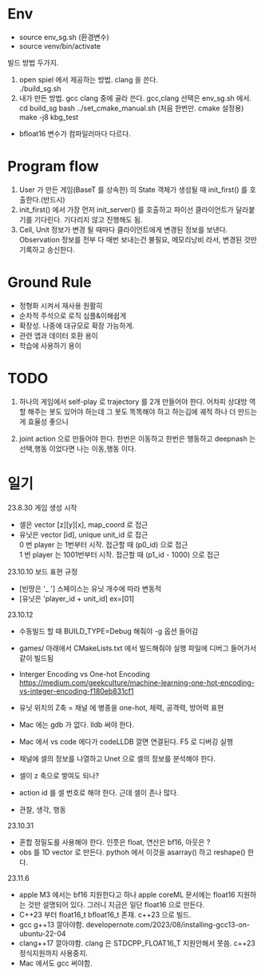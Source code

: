 # Env
* source env_sg.sh (환경변수)  
* source venv/bin/activate  

빌드 방법 두가지.
1. open spiel 에서 제공하는 방법. clang 을 쓴다.  
  ./build_sg.sh
2. 내가 만든 방법. gcc clang 중에 골라 쓴다. gcc,clang 선택은 env_sg.sh 에서.  
  cd build_sg 
  bash ../set_cmake_manual.sh (처음 한번만. cmake 설정용)  
  make -j8 kbg_test

* bfloat16 변수가 컴파일러마다 다르다.

# Program flow
1. User 가 만든 게임(BaseT 를 상속한) 의 State 객체가 생성될 때 init_first() 를 호출한다.(반드시)
2. init_first() 에서 가장 먼저 init_server() 를 호출하고 파이선 클라이언트가 달라붙기를 기다린다.
기다리지 않고 진행해도 됨.
3. Cell, Unit 정보가 변경 될 때마다 클라이언트에게 변경된 정보를 보낸다.
Observation 정보를 전부 다 매번 보내는건 불필요, 메모리낭비 라서, 변경된 것만 기록하고 송신한다.


# Ground Rule  
  * 정형화 시켜서 재사용 원활히
  * 순차적 주석으로 로직 심플&이해쉽게
  * 확장성. 나중에 대규모로 확장 가능하게.
  * 관련 앱과 데이터 호환 용이
  * 학습에 사용하기 용이

# TODO
 1. 하나의 게임에서 self-play 로 trajectory 를 2개 만들어야 한다.
 어차피 상대방 역할 해주는 봇도 있어야 하는데 
 그 봇도 똑똑해야 하고
 하는김에 궤적 하나 더 만드는게 효율성 좋으니  

 2. joint action 으로 만들어야 한다.
 한번은 이동하고 한번은 행동하고
 deepnash 는 선택,행동 이었다면 나는 이동,행동 이다.

 # 일기
23.8.30 
게임 생성 시작  

* 셀은 vector [z][y][x], map_coord 로 접근  
* 유닛은 vector [id], unique unit_id 로 접근  
0 번 player 는 1번부터 시작. 접근할 때 (p0_id) 으로 접근  
1 번 player 는 1001번부터 시작. 접근할 때 (p1_id - 1000) 으로 접근  

23.10.10
보드 표현 규정
* [빈땅은 '_ '] 스페이스는 유닛 개수에 따라 변동적  
* [유닛은 'player_id + unit_id] ex=[01]  

23.10.12
* 수동빌드 할 때 BUILD_TYPE=Debug 해줘야 -g 옵션 들어감
* games/ 아래에서 CMakeLists.txt 에서 빌드해줘야 실행 파일에 디버그 들어가서 같이 빌드됨

* Interger Encoding vs One-hot Encoding
https://medium.com/geekculture/machine-learning-one-hot-encoding-vs-integer-encoding-f180eb831cf1  

* 유닛 위치의 Z축 = 채널 에 병종을 one-hot, 체력, 공격력, 방어력 표현   
* Mac 에는 gdb 가 없다. lldb 써야 한다.  
* Mac 에서 vs code 에다가 codeLLDB 깔면 연결된다. F5 로 디버깅 실행

* 채널에 셀의 정보를 나열하고 Unet 으로 셀의 정보를 분석해야 한다.
* 셀이 z 축으로 쌓여도 되나? 
* action id 를 셀 번호로 해야 한다. 근데 셀이 존나 많다.

* 관찰, 생각, 행동

23.10.31
* 혼합 정밀도를 사용해야 한다. 인풋은 float, 연산은 bf16, 아웃은 ?
* obs 를 1D vector 로 만든다. pythoh 에서 이것을 asarray() 하고 reshape() 한다. 

23.11.6
* apple M3 에서는 bf16 지원한다고 하나 apple coreML 문서에는 float16 지원하는 것만 설명되어 있다.
그러니 지금은 일단 float16 으로 만든다.
* C++23 부터 float16_t bfloat16_t 존재. c++23 으로 빌드.
* gcc g++13 깔아야함. developernote.com/2023/08/installing-gcc13-on-ubuntu-22-04
* clang++17 깔아야함. clang 은 STDCPP_FLOAT16_T 지원안해서 못씀. c++23 정식지원까지 사용중지.
* Mac 에서도 gcc 써야함.